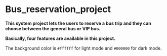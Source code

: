 # Bus_reservation_project

**This system project lets the users to reserve a bus trip and they can choose between the general bus or VIP bus.**

**Basically, four features are available in this project.**

The background color is `#ffffff` for light mode and `#000000` for dark mode.
